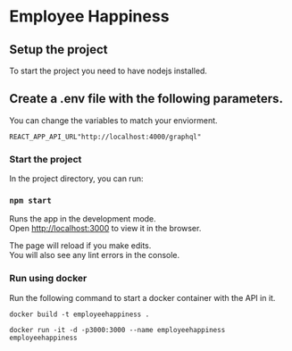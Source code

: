 # Employee Happiness

## Setup the project

To start the project you need to have nodejs installed.

## Create a .env file with the following parameters.

You can change the variables to match your enviorment.

```
REACT_APP_API_URL"http://localhost:4000/graphql"
```

### Start the project

In the project directory, you can run:

### `npm start`

Runs the app in the development mode.\
Open [http://localhost:3000](http://localhost:3000) to view it in the browser.

The page will reload if you make edits.\
You will also see any lint errors in the console.

### Run using docker

Run the following command to start a docker container with the API in it.

```
docker build -t employeehappiness .

docker run -it -d -p3000:3000 --name employeehappiness employeehappiness
```
